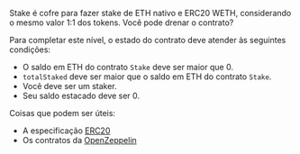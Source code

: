 Stake é cofre para fazer stake de ETH nativo e ERC20 WETH, considerando o mesmo valor 1:1 dos tokens. Você pode drenar o contrato?

Para completar este nível, o estado do contrato deve atender às seguintes condições:

* O saldo em ETH do contrato `Stake` deve ser maior que 0.
* `totalStaked` deve ser maior que o saldo em ETH do contrato `Stake`.
* Você deve ser um staker.
* Seu saldo estacado deve ser 0.

Coisas que podem ser úteis:
* A especificação [ERC20](https://github.com/ethereum/EIPs/blob/master/EIPS/eip-20.md)
* Os contratos da [OpenZeppelin](https://github.com/OpenZeppelin/zeppelin-solidity/tree/master/contracts)

